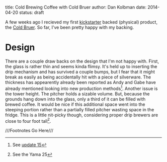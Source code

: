 title: Cold Brewing Coffee with Cold Bruer
author: Dan Kolbman
date: 2014-04-20
status: draft



A few weeks ago I recieved my first [kickstarter](https://www.kickstarter.com/) backed (physical) product, the [Cold Bruer](http://www.bruer.co/). So far, I've been pretty happy with my backing.

# Design

There are a couple draw backs on the design that I'm not happy with. First, the glass is rather thin and seems kinda flimsy. It's held up to inserting the drip mechanism and has survived a couple bumps, but I fear that it might break as easily as being accidentally hit with a piece of silverware. The thickness has appearently already been reported as Andy and Gabe have already mentioned looking into new production methods[^update].
Another issue is the tower height. The pitcher holds a sizable volume. But, because the grounds hang down into the glass, only a third of it can be filled with brewed coffee. It would be nice if this additional space went into the steeping portion rather than a partially filled pitcher wasting space in the fridge. This is a little nit-picky though, considering proper drip brewers are close to four foot tall[^yama].

///Footnotes Go Here///

[^update]: See [update 15](https://www.kickstarter.com/projects/bruer/cold-bruer-a-cold-brew-coffee-system/posts)

[^yama]: See the Yama 25

